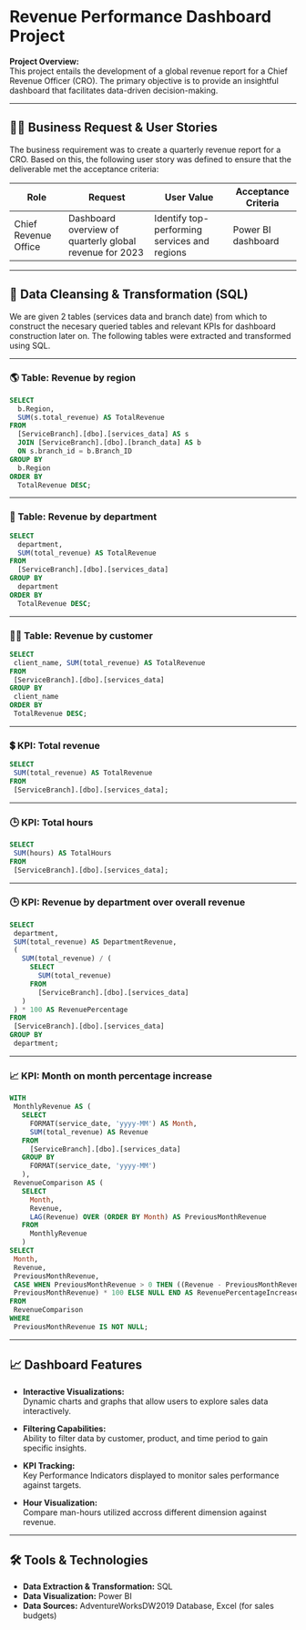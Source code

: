 # Revenue Performance Dashboard Project

**Project Overview:**  
This project entails the development of a global revenue report for a Chief Revenue Officer (CRO). The primary objective is to provide an insightful dashboard that facilitates data-driven decision-making.

---

## 🧑‍💼 Business Request & User Stories

The business requirement was to create a quarterly revenue report for a CRO. Based on this, the following user story was defined to ensure that the deliverable met the acceptance criteria:

| Role              | Request                                             | User Value                                             | Acceptance Criteria                                                                 |
|-------------------|-----------------------------------------------------|--------------------------------------------------------|-------------------------------------------------------------------------------------|
| Chief Revenue Office     | Dashboard overview of quarterly global revenue for 2023                | Identify top-performing services and regions         | Power BI dashboard                                           |

---

## 🧹 Data Cleansing & Transformation (SQL)

We are given 2 tables (services data and branch date) from which to construct the necesary queried tables and relevant KPIs for dashboard construction later on. The following tables were extracted and transformed using SQL.

---

### 🌎 Table: Revenue by region

```sql
SELECT 
  b.Region,
  SUM(s.total_revenue) AS TotalRevenue 
FROM 
  [ServiceBranch].[dbo].[services_data] AS s 
  JOIN [ServiceBranch].[dbo].[branch_data] AS b 
  ON s.branch_id = b.Branch_ID 
GROUP BY 
  b.Region
ORDER BY 
  TotalRevenue DESC;
```

---

### 💼 Table: Revenue by department

```sql
SELECT 
  department, 
  SUM(total_revenue) AS TotalRevenue 
FROM 
  [ServiceBranch].[dbo].[services_data]
GROUP BY 
  department 
ORDER BY 
  TotalRevenue DESC;
```
---

### 👨‍💼 Table: Revenue by customer

 ```sql
SELECT
  client_name, SUM(total_revenue) AS TotalRevenue
FROM 
  [ServiceBranch].[dbo].[services_data]
GROUP BY
  client_name
ORDER BY
  TotalRevenue DESC;
 ```
---

### 💲 KPI: Total revenue

 ```sql
SELECT
  SUM(total_revenue) AS TotalRevenue
FROM
  [ServiceBranch].[dbo].[services_data];
 ```
---

### 🕒 KPI: Total hours

 ```sql
SELECT
  SUM(hours) AS TotalHours
FROM
  [ServiceBranch].[dbo].[services_data];
 ```
---

### 🕒 KPI: Revenue by department over overall revenue

 ```sql
SELECT 
  department, 
  SUM(total_revenue) AS DepartmentRevenue, 
  (
    SUM(total_revenue) / (
      SELECT 
        SUM(total_revenue) 
      FROM 
        [ServiceBranch].[dbo].[services_data]
    )
  ) * 100 AS RevenuePercentage 
FROM 
  [ServiceBranch].[dbo].[services_data] 
GROUP BY 
  department;
 ```
---

### 📈 KPI: Month on month percentage increase

 ```sql
WITH 
  MonthlyRevenue AS (
    SELECT
      FORMAT(service_date, 'yyyy-MM') AS Month,
	  SUM(total_revenue) AS Revenue
    FROM
      [ServiceBranch].[dbo].[services_data]
    GROUP BY
      FORMAT(service_date, 'yyyy-MM')
    ),
  RevenueComparison AS (
    SELECT
	  Month,
	  Revenue,
	  LAG(Revenue) OVER (ORDER BY Month) AS PreviousMonthRevenue
	FROM
	  MonthlyRevenue
    )
SELECT
  Month,
  Revenue,
  PreviousMonthRevenue,
  CASE WHEN PreviousMonthRevenue > 0 THEN ((Revenue - PreviousMonthRevenue) /
  PreviousMonthRevenue) * 100 ELSE NULL END AS RevenuePercentageIncrease
FROM
  RevenueComparison
WHERE
  PreviousMonthRevenue IS NOT NULL;
 ```
---

## 📈 Dashboard Features

- **Interactive Visualizations:**  
  Dynamic charts and graphs that allow users to explore sales data interactively.

- **Filtering Capabilities:**  
  Ability to filter data by customer, product, and time period to gain specific insights.

- **KPI Tracking:**  
  Key Performance Indicators displayed to monitor sales performance against targets.

- **Hour Visualization:**  
  Compare man-hours utilized accross different dimension against revenue.

---

## 🛠️ Tools & Technologies

- **Data Extraction & Transformation:** SQL  
- **Data Visualization:** Power BI  
- **Data Sources:** AdventureWorksDW2019 Database, Excel (for sales budgets)

